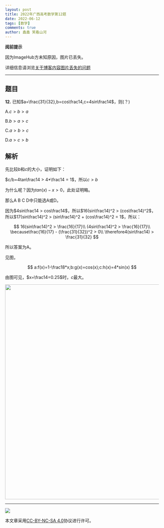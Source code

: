 ```yaml
---
layout: post
title: 2022年广西高考数学第12题
date: 2022-06-12
tags: [数学]
comments: true
author: 鑫鑫 笑看山河
---
```


**阅前提示**

因为ImageHub方未知原因，图片已丢失。

详细信息请浏览[关于博客内容图片丢失的问题](https://blog.xinxin2021.tk/imagehub/)

---

## 题目

**12.** 已知$a=\frac{31}{32},b=cos\frac14,c=4sin\frac14$，则(？)

A.$c>b>a$

B.$b>a>c$

C.$a>b>c$

D.$a>c>b$

## 解析

先比较$b$和$c$的大小，证明如下：

$c/b=4tan\frac14 > 4*\frac14 = 1$，所以$c>b$

为什么呢？因为$tan(x) - x > 0$，此处证明略。

那么A B C D中只能选A或D。

因为$4sin\frac14 > cos\frac14$，所以$16(sin\frac14)^2 > (cos\frac14)^2$，所以$17(sin\frac14)^2 > (sin\frac14)^2 + (cos\frac14)^2 = 1$，所以：

$$
16(sin\frac14)^2 > \frac{16}{17}\\
(4sin\frac14)^2 > \frac{16}{17}\\
\because\frac{16}{17} - (\frac{31}{32})^2 > 0\\
\therefore4(sin\frac14) > \frac{31}{32}
$$

所以答案为A。

见图，

$$
a:f(x)=1-\frac18*x;b:g(x)=cos(x);c:h(x)=4*sin(x)
$$

由图可见，$x=\frac14=0.25$时，$c$最大。

<img src="https://s1.imagehub.cc/images/2022/06/12/Snipaste_2022-06-12_14-34-32.jpg" title="" alt="" width="704">

---

![](https://licensebuttons.net/l/by-nc-sa/3.0/88x31.png)

本文章采用[CC-BY-NC-SA 4.0](https://creativecommons.org/licenses/by-nc-sa/4.0/)协议进行许可。
